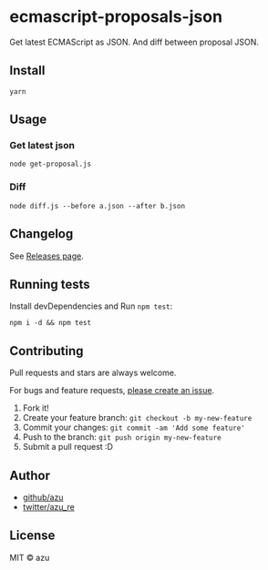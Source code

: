 # ecmascript-proposals-json

Get latest ECMAScript as JSON.
And diff between proposal JSON.

## Install

    yarn

## Usage

### Get latest json

    node get-proposal.js

### Diff

    node diff.js --before a.json --after b.json

## Changelog

See [Releases page](https://github.com/azu/ecmascript-proposals-json/releases).

## Running tests

Install devDependencies and Run `npm test`:

    npm i -d && npm test

## Contributing

Pull requests and stars are always welcome.

For bugs and feature requests, [please create an issue](https://github.com/azu/ecmascript-proposals-json/issues).

1. Fork it!
2. Create your feature branch: `git checkout -b my-new-feature`
3. Commit your changes: `git commit -am 'Add some feature'`
4. Push to the branch: `git push origin my-new-feature`
5. Submit a pull request :D

## Author

- [github/azu](https://github.com/azu)
- [twitter/azu_re](https://twitter.com/azu_re)

## License

MIT © azu

